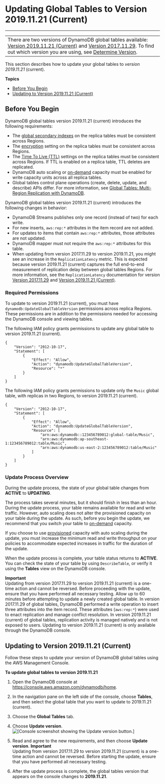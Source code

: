 # Updating Global Tables to Version 2019\.11\.21 \(Current\)<a name="V2globaltables_upgrade"></a>


****  

|  | 
| --- |
| There are two versions of DynamoDB global tables available: [Version 2019\.11\.21 \(Current\)](globaltables.V2.md) and [Version 2017\.11\.29](globaltables.V1.md)\. To find out which version you are using, see [Determine Version](globaltables.DetermineVersion.md)\. | 

This section describes how to update your global tables to *version 2019\.11\.21* \(current\)\.

**Topics**
+ [Before You Begin](#V2globaltables_upgrade.Notes)
+ [Updating to Version 2019\.11\.21 \(Current\)](#V2globaltables_upgrade.upgrade)

## Before You Begin<a name="V2globaltables_upgrade.Notes"></a>

DynamoDB global tables version 2019\.11\.21 \(current\) introduces the following requirements:
+ The [global secondary indexes](https://docs.aws.amazon.com/amazondynamodb/latest/developerguide/GSI.html) on the replica tables must be consistent across Regions\.
+ The [encryption](https://docs.aws.amazon.com/amazondynamodb/latest/developerguide/EncryptionAtRest.html) setting on the replica tables must be consistent across Regions\.
+ The [Time To Live \(TTL\)](https://docs.aws.amazon.com/amazondynamodb/latest/developerguide/TTL.html) settings on the replica tables must be consistent across Regions\. If TTL is enabled on a replica table, TTL deletes are replicated\.
+ DynamoDB auto scaling or [on\-demand](https://docs.aws.amazon.com/amazondynamodb/latest/developerguide/HowItWorks.ReadWriteCapacityMode.html#HowItWorks.OnDemand) capacity must be enabled for write capacity units across all replica tables\.
+ Global tables control plane operations \(create, delete, update, and describe\) APIs differ\. For more information, see [Global Tables: Multi\-Region Replication with DynamoDB](https://docs.aws.amazon.com/amazondynamodb/latest/developerguide/GlobalTables.html)\.

DynamoDB global tables version 2019\.11\.21 \(current\) introduces the following changes in behavior:
+ DynamoDB Streams publishes only one record \(instead of two\) for each write\.
+ For new inserts, `aws:rep:*` attributes in the item record are not added\.
+ For updates to items that contain `aws:rep:*` attributes, those attributes are not updated\.
+ DynamoDB mapper must not require the `aws:rep:*` attributes for this table\.
+ When updating from version 2017\.11\.29 to version 2019\.11\.21, you might see an increase in the `ReplicationLatency` metric\. This is expected because version 2019\.11\.21 \(current\) captures the full end\-to\-end measurement of replication delay between global tables Regions\. For more information, see the `ReplicationLatency` documentation for version [Version 2017\.11\.29](https://docs.aws.amazon.com/amazondynamodb/latest/developerguide/globaltables_monitoring.html) and [Version 2019\.11\.21 \(Current\)](https://docs.aws.amazon.com/amazondynamodb/latest/developerguide/V2globaltables_monitoring.html)\.

### Required Permissions<a name="V2globaltables_upgrade.Notes-permissions"></a>

To update to version 2019\.11\.21 \(current\), you must have `dynamodb:UpdateGlobalTableVersion` permissions across replica Regions\. These permissions are in addition to the permissions needed for accessing the DynamoDB console and viewing tables\.

The following IAM policy grants permissions to update any global table to version 2019\.11\.21 \(current\)\.

```
{
    "Version": "2012-10-17",
    "Statement": [
        {
            "Effect": "Allow",
            "Action": "dynamodb:UpdateGlobalTableVersion",
            "Resource": "*"
        }
    ]
}
```

The following IAM policy grants permissions to update only the `Music` global table, with replicas in two Regions, to version 2019\.11\.21 \(current\)\.

```
{
    "Version": "2012-10-17",
    "Statement": [
        {
            "Effect": "Allow",
            "Action": "dynamodb:UpdateGlobalTableVersion",
            "Resource": [
                "arn:aws:dynamodb::123456789012:global-table/Music",
                "arn:aws:dynamodb:ap-southeast-1:123456789012:table/Music",
                "arn:aws:dynamodb:us-east-2:123456789012:table/Music"
            ]
        }
    ]
}
```

### Update Process Overview<a name="V2globaltables_upgrade.Notes-process"></a>

During the update process, the state of your global table changes from **ACTIVE** to **UPDATING**\.

The process takes several minutes, but it should finish in less than an hour\. During the update process, your table remains available for read and write traffic\. However, auto scaling does not alter the provisioned capacity on your table during the update\. As such, before you begin the update, we recommend that you switch your table to [on\-demand](https://docs.aws.amazon.com/amazondynamodb/latest/developerguide/HowItWorks.ReadWriteCapacityMode.html#HowItWorks.OnDemand) capacity\. 

If you choose to use [provisioned](https://docs.aws.amazon.com/amazondynamodb/latest/developerguide/HowItWorks.ReadWriteCapacityMode.html#HowItWorks.ProvisionedThroughput.Manual) capacity with auto scaling during the update, you must increase the minimum read and write throughput on your policies to accommodate expected increases in traffic for the duration of the update\.

When the update process is complete, your table status returns to **ACTIVE**\. You can check the state of your table by using `DescribeTable`, or verify it using the **Tables** view on the DynamoDB console\.

**Important**  
Updating from version 2017\.11\.29 to version 2019\.11\.21 \(current\) is a one\-time action and cannot be reversed\. Before proceeding with the update, ensure that you have performed all necessary testing\. Allow up to 60 minutes before attempting to update a newly created global table\. 
In version 2017\.11\.29 of global tables, DynamoDB performed a write operation to insert three attributes into the item record\. These attributes \(`aws:rep:*`\) were used to enact replication and manage conflict resolution\. In version 2019\.11\.21 \(current\) of global tables, replication activity is managed natively and is not exposed to users\. 
Updating to version 2019\.11\.21 \(current\) is only available through the DynamoDB console\.

## Updating to Version 2019\.11\.21 \(Current\)<a name="V2globaltables_upgrade.upgrade"></a>

Follow these steps to update your version of DynamoDB global tables using the AWS Management Console\.

**To update global tables to version 2019\.11\.21**

1. Open the DynamoDB console at [https://console\.aws\.amazon\.com/dynamodb/home](https://console.aws.amazon.com/dynamodb/home)\. 

1. In the navigation pane on the left side of the console, choose **Tables**, and then select the global table that you want to update to 2019\.11\.21 \(current\)\.

1. Choose the **Global Tables** tab\.

1. Choose **Update version**\.  
![\[Console screenshot showing the Update version button.\]](http://docs.aws.amazon.com/amazondynamodb/latest/developerguide/images/GlobalTables-upgrade.png)

1. Read and agree to the new requirements, and then choose **Update version**\.
**Important**  
Updating from version 2017\.11\.29 to version 2019\.11\.21 \(current\) is a one\-time action and cannot be reversed\. Before starting the update, ensure that you have performed all necessary testing\.

1. After the update process is complete, the global tables version that appears on the console changes to **2019\.11\.21**\.